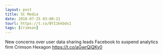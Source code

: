 ```yaml
---
layout: post
title: SC Media
date: 2018-07-25 03:00:21
tourl: https://t.co/BYI1kkbds1
tags: [Crimson]
---
```

New concerns over user data sharing leads Facebook to suspend analytics firm Crimson Hexagon https://t.co/aGwrQiQKy0
